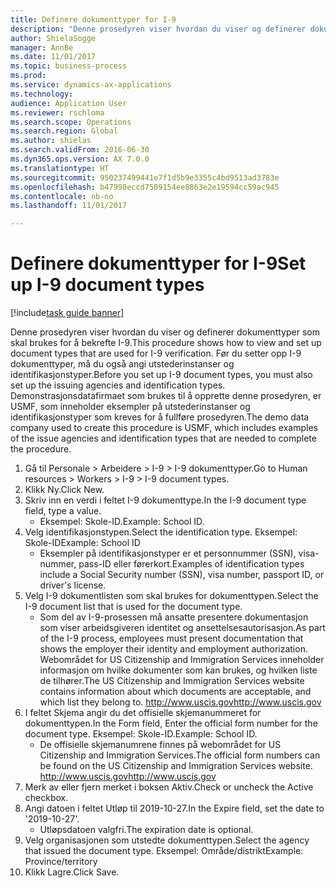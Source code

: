 ```yaml
--- 
title: Definere dokumenttyper for I-9
description: "Denne prosedyren viser hvordan du viser og definerer dokumenttyper som skal brukes for å bekrefte I-9."
author: ShielaSogge
manager: AnnBe
ms.date: 11/01/2017
ms.topic: business-process
ms.prod: 
ms.service: dynamics-ax-applications
ms.technology: 
audience: Application User
ms.reviewer: rschloma
ms.search.scope: Operations
ms.search.region: Global
ms.author: shielas
ms.search.validFrom: 2016-06-30
ms.dyn365.ops.version: AX 7.0.0
ms.translationtype: HT
ms.sourcegitcommit: 950237499441e7f1d5b9e3355c4bd9513ad3783e
ms.openlocfilehash: b47998eccd7509154ee8863e2e19594cc59ac945
ms.contentlocale: nb-no
ms.lasthandoff: 11/01/2017

---
```

# <a name="set-up-i-9-document-types"></a><span data-ttu-id="b033f-103">Definere dokumenttyper for I-9</span><span class="sxs-lookup"><span data-stu-id="b033f-103">Set up I-9 document types</span></span>

[!include[task guide banner](../../../includes/task-guide-banner.md)]

<span data-ttu-id="b033f-104">Denne prosedyren viser hvordan du viser og definerer dokumenttyper som skal brukes for å bekrefte I-9.</span><span class="sxs-lookup"><span data-stu-id="b033f-104">This procedure shows how to view and set up document types that are used for I-9 verification.</span></span> <span data-ttu-id="b033f-105">Før du setter opp I-9 dokumenttyper, må du også angi utstederinstanser og identifikasjonstyper.</span><span class="sxs-lookup"><span data-stu-id="b033f-105">Before you set up I-9 document types, you must also set up the issuing agencies and identification types.</span></span> <span data-ttu-id="b033f-106">Demonstrasjonsdatafirmaet som brukes til å opprette denne prosedyren, er USMF, som inneholder eksempler på utstederinstanser og identifikasjonstyper som kreves for å fullføre prosedyren.</span><span class="sxs-lookup"><span data-stu-id="b033f-106">The demo data company used to create this procedure is USMF, which includes examples of the issue agencies and identification types that are needed to complete the procedure.</span></span>

1. <span data-ttu-id="b033f-107">Gå til Personale > Arbeidere > I-9 > I-9 dokumenttyper.</span><span class="sxs-lookup"><span data-stu-id="b033f-107">Go to Human resources > Workers > I-9 > I-9 document types.</span></span>
2. <span data-ttu-id="b033f-108">Klikk Ny.</span><span class="sxs-lookup"><span data-stu-id="b033f-108">Click New.</span></span>
3. <span data-ttu-id="b033f-109">Skriv inn en verdi i feltet I-9 dokumenttype.</span><span class="sxs-lookup"><span data-stu-id="b033f-109">In the I-9 document type field, type a value.</span></span>
    * <span data-ttu-id="b033f-110">Eksempel: Skole-ID.</span><span class="sxs-lookup"><span data-stu-id="b033f-110">Example: School ID.</span></span>  
4. <span data-ttu-id="b033f-111">Velg identifikasjonstypen.</span><span class="sxs-lookup"><span data-stu-id="b033f-111">Select the identification type.</span></span>  <span data-ttu-id="b033f-112">Eksempel: Skole-ID</span><span class="sxs-lookup"><span data-stu-id="b033f-112">Example:  School ID</span></span>
    * <span data-ttu-id="b033f-113">Eksempler på identifikasjonstyper er et personnummer (SSN), visa-nummer, pass-ID eller førerkort.</span><span class="sxs-lookup"><span data-stu-id="b033f-113">Examples of identification types include a Social Security number (SSN), visa number, passport ID, or driver's license.</span></span>  
5. <span data-ttu-id="b033f-114">Velg I-9 dokumentlisten som skal brukes for dokumenttypen.</span><span class="sxs-lookup"><span data-stu-id="b033f-114">Select the I-9 document list that is used for the document type.</span></span>
    * <span data-ttu-id="b033f-115">Som del av I-9-prosessen må ansatte presentere dokumentasjon som viser arbeidsgiveren identitet og ansettelsesautorisasjon.</span><span class="sxs-lookup"><span data-stu-id="b033f-115">As part of the I-9 process, employees must present documentation that shows the employer their identity and employment authorization.</span></span> <span data-ttu-id="b033f-116">Webområdet for US Citizenship and Immigration Services inneholder informasjon om hvilke dokumenter som kan brukes, og hvilken liste de tilhører.</span><span class="sxs-lookup"><span data-stu-id="b033f-116">The US Citizenship and Immigration Services website contains information about which documents are acceptable, and which list they belong to.</span></span>  <span data-ttu-id="b033f-117">http://www.uscis.gov</span><span class="sxs-lookup"><span data-stu-id="b033f-117">http://www.uscis.gov</span></span>  
6. <span data-ttu-id="b033f-118">I feltet Skjema angir du det offisielle skjemanummeret for dokumenttypen.</span><span class="sxs-lookup"><span data-stu-id="b033f-118">In the Form field, Enter the official form number for the document type.</span></span> <span data-ttu-id="b033f-119">Eksempel: Skole-ID.</span><span class="sxs-lookup"><span data-stu-id="b033f-119">Example: School ID.</span></span>
    * <span data-ttu-id="b033f-120">De offisielle skjemanumrene finnes på webområdet for US Citizenship and Immigration Services.</span><span class="sxs-lookup"><span data-stu-id="b033f-120">The official form numbers can be found on the US Citizenship and Immigration Services website.</span></span>  <span data-ttu-id="b033f-121">http://www.uscis.gov</span><span class="sxs-lookup"><span data-stu-id="b033f-121">http://www.uscis.gov</span></span>  
7. <span data-ttu-id="b033f-122">Merk av eller fjern merket i boksen Aktiv.</span><span class="sxs-lookup"><span data-stu-id="b033f-122">Check or uncheck the Active checkbox.</span></span>
8. <span data-ttu-id="b033f-123">Angi datoen i feltet Utløp til 2019-10-27.</span><span class="sxs-lookup"><span data-stu-id="b033f-123">In the Expire field, set the date to '2019-10-27'.</span></span>
    * <span data-ttu-id="b033f-124">Utløpsdatoen valgfri.</span><span class="sxs-lookup"><span data-stu-id="b033f-124">The expiration date is optional.</span></span>  
9. <span data-ttu-id="b033f-125">Velg organisasjonen som utstedte dokumenttypen.</span><span class="sxs-lookup"><span data-stu-id="b033f-125">Select the agency that issued the document type.</span></span> <span data-ttu-id="b033f-126">Eksempel: Område/distrikt</span><span class="sxs-lookup"><span data-stu-id="b033f-126">Example: Province/territory</span></span>
10. <span data-ttu-id="b033f-127">Klikk Lagre.</span><span class="sxs-lookup"><span data-stu-id="b033f-127">Click Save.</span></span>


